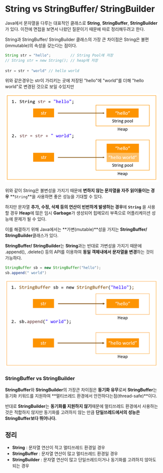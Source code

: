# String vs StringBuffer/ StringBuilder

Java에서 문자열을 다루는 대표적인 클래스로 **String**, **StringBuffer**, **StringBuilder** 가 있다. 이전에 면접을 보면서 나왔던 질문이기 때문에 따로 정리해두려고 한다.

String과 StringBuffer/ StringBuilder 클래스의 가장 큰 차이점은 String은 불편(immutable)의 속성을 갖는다는 점이다.

```java
String str = "hello";		  // String Pool에 저장
// String str = new String(); // heap에 저장

str = str + "world" // hello world
```

위와 같은경우는 str이 가리키는 곳에 저장된 "hello"에 "world"를 더해 "hello world"로 변경된 것으로 보일 수있지만

![스트링vs스트링버퍼](/images/java/스트링vs스트링버퍼_1.png)

위와 같이 String은 불변성을 가지기 때문에 **변하지 않는 문자열을 자주 읽어들이는 경우** **`String`**을 사용하면 좋은 성능을 기대할 수 있다.

하지만 문자열 **추가, 수정, 삭제 등의 연산이 빈번하게 발생하는 경우**에 **`String`** 을 사용할 경우 **Heap**에 많은 임시 **Garbage**가 생성되어 힙메모리 부족으로 어플리케이션 성능에 문제가 될 수 있다.

이를 해결하기 위해 Java에서는 **가변(mutable)**성을 가지는 **StringBuffer/ StringBuilder**클래스가 있다.

**StringBuffer/ StringBuilder**는 **String**과는 반대로 가변성을 가지기 때문에 .append(), .delete() 등의 API를 이용하여 **동일 객체내에서 문자열을 변경**하는 것이 가능하다.

```java
StringBuffer sb = new StringBuffer("hello");
sb.append(" world")
```

![스트링vs스트링버퍼_2](/images/java/스트링vs스트링버퍼_2.png)

### StringBuffer vs StringBuilder

**StringBuffer**와 **StringBuilder**의 가장큰 차이점은 **동기화 유무**로써 **StringBuffer**는 동기화 키워드를 지원하여 **멀티쓰레드 환경에서 안전하다는점(thread-safe)**이다.

반대로 **StringBuilder**는 **동기화를 지원하지 않기**때문에 멀티쓰레드 환경에서 사용하는 것은 적합하지 않지만 동기화를 고려하지 않는 만큼 **단일쓰레드에서의 성능은 StringBuffer보다 뛰어나다.**

## 정리

- **String** : 문자열 연산이 적고 멀티쓰레드 환경일 경우
- **StringBuffer** : 문자열 연산이 많고 멀티쓰레드 환경일 경우
- **StringBuilder** : 문자열 연산이 많고 단일쓰레드이거나 동기화를 고려하지 않아도 되는 경우
